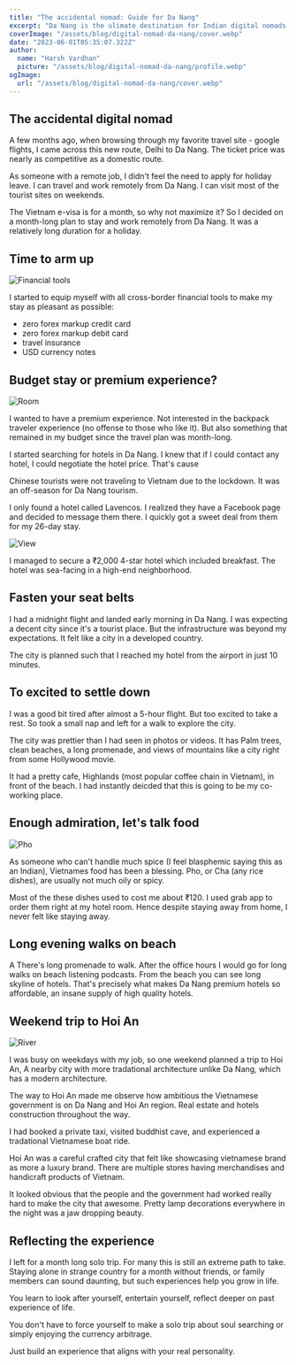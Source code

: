 ```yaml
---
title: "The accidental nomad: Guide for Da Nang"
excerpt: "Da Nang is the ulimate destination for Indian digital nomads largely due to the proximity"
coverImage: "/assets/blog/digital-nomad-da-nang/cover.webp"
date: "2023-06-01T05:35:07.322Z"
author:
  name: "Harsh Vardhan"
  picture: "/assets/blog/digital-nomad-da-nang/profile.webp"
ogImage:
  url: "/assets/blog/digital-nomad-da-nang/cover.webp"
---
```


## The accidental digital nomad

A few months ago, when browsing through my favorite travel site - google flights, I came across this new route, Delhi to Da Nang. The ticket price was nearly as competitive as a domestic route.

As someone with a remote job, I didn't feel the need to apply for holiday leave. I can travel and work remotely from Da Nang. I can visit most of the tourist sites on weekends.

The Vietnam e-visa is for a month, so why not maximize it? So I decided on a month-long plan to stay and work remotely from Da Nang. It was a relatively long duration for a holiday.

## Time to arm up

![Financial tools](/assets/blog/digital-nomad-da-nang/tools.webp "Financial tools")

I started to equip myself with all cross-border financial tools to make my stay as pleasant as possible:

- zero forex markup credit card
- zero forex markup debit card
- travel insurance
- USD currency notes

## Budget stay or premium experience?

![Room](/assets/blog/digital-nomad-da-nang/room.webp "Room")

I wanted to have a premium experience. Not interested in the backpack traveler experience (no offense to those who like it). But also something that remained in my budget since the travel plan was month-long.

I started searching for hotels in Da Nang. I knew that if I could contact any hotel, I could negotiate the hotel price. That's cause

Chinese tourists were not traveling to Vietnam due to the lockdown.
It was an off-season for Da Nang tourism.

I only found a hotel called Lavencos. I realized they have a Facebook page and decided to message them there. I quickly got a sweet deal from them for my 26-day stay.

![View](/assets/blog/digital-nomad-da-nang/view.webp "View")

I managed to secure a ₹2,000 4-star hotel which included breakfast. The hotel was sea-facing in a high-end neighborhood.

## Fasten your seat belts

I had a midnight flight and landed early morning in Da Nang. I was expecting a decent city since it's a tourist place. But the infrastructure was beyond my expectations. It felt like a city in a developed country.

The city is planned such that I reached my hotel from the airport in just 10 minutes.

## To excited to settle down

I was a good bit tired after almost a 5-hour flight. But too excited to take a rest. So took a small nap and left for a walk to explore the city.

The city was prettier than I had seen in photos or videos. It has Palm trees, clean beaches, a long promenade, and views of mountains like a city right from some Hollywood movie.

It had a pretty cafe, Highlands (most popular coffee chain in Vietnam), in front of the beach. I had instantly deicded that this is going to be my co-working place.

## Enough admiration, let's talk food

![Pho](/assets/blog/digital-nomad-da-nang/pho.webp "Pho")

As someone who can't handle much spice (I feel blasphemic saying this as an Indian), Vietnames food has been a blessing. Pho, or Cha (any rice dishes), are usually not much oily or spicy.

Most of the these dishes used to cost me about ₹120. I used grab app to order them right at my hotel room. Hence despite staying away from home, I never felt like staying away.

## Long evening walks on beach

A There's long promenade to walk. After the office hours I would go for long walks on beach listening podcasts. From the beach you can see long skyline of hotels. That's precisely what makes Da Nang premium hotels so affordable, an insane supply of high quality hotels.

## Weekend trip to Hoi An

![River](/assets/blog/digital-nomad-da-nang/river.webp "River")

I was busy on weekdays with my job, so one weekend planned a trip to Hoi An, A nearby city with more tradational architecture unlike Da Nang, which has a modern architecture.

The way to Hoi An made me observe how ambitious the Vietnamese government is on Da Nang and Hoi An region. Real estate and hotels construction throughout the way.

I had booked a private taxi, visited buddhist cave, and experienced a tradational Vietnamese boat ride.

Hoi An was a careful crafted city that felt like showcasing vietnamese brand as more a luxury brand. There are multiple stores having merchandises and handicraft products of Vietnam.

It looked obvious that the people and the government had worked really hard to make the city that awesome. Pretty lamp decorations everywhere in the night was a jaw dropping beauty.

## Reflecting the experience

I left for a month long solo trip. For many this is still an extreme path to take. Staying alone in strange country for a month without friends, or family members can sound daunting, but such experiences help you grow in life.

You learn to look after yourself, entertain yourself, reflect deeper on past experience of life.

You don't have to force yourself to make a solo trip about soul searching or simply enjoying the currency arbitrage.

Just build an experience that aligns with your real personality.
